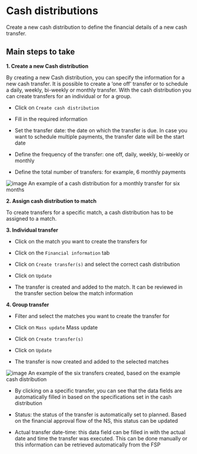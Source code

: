 # Cash distributions
Create a new cash distribution to define the financial details of a new cash transfer. 


## Main steps to take 


**1. Create a new Cash distribution**

By creating a new Cash distribution, you can specify the information for a new cash transfer. It is possible to create a ‘one off’ transfer or to schedule a daily, weekly, bi-weekly or monthly transfer. With the cash distribution you can create transfers for an individual or for a group. 

-	Click on `Create cash distribution` 
  
-	Fill in the required information
  
-	Set the transfer date: the date on which the transfer is due. In case you want to schedule multiple payments, the transfer date will be the start date
  
-	Define the frequency of the transfer: one off, daily, weekly, bi-weekly or monthly
  
-	Define the total number of transfers: for example, 6 monthly payments

![image](https://github.com/user-attachments/assets/44da3ef1-9e33-4d33-95ed-09dda91407b2)
An example of a cash distribution for a monthly transfer for six months


**2. Assign cash distribution to match**

To create transfers for a specific match, a cash distribution has to be assigned to a match.


**3. Individual transfer**

-	Click on the match you want to create the transfers for
  
-	Click on the `Financial information` tab
  
-	Click on `Create transfer(s)` and select the correct cash distribution
  
-	Click on `Update` 
  
-	The transfer is created and added to the match. It can be reviewed in the transfer section below the match information

   
**4. Group transfer**

-	Filter and select the matches you want to create the transfer for
  
-	Click on `Mass update`  Mass update
  
-	Click on `Create transfer(s)` 
  
-	Click on `Update` 
  
-	The transfer is now created and added to the selected matches


![image](https://github.com/user-attachments/assets/ecb265b3-d29a-4577-801d-ec7e6704086e)
An example of the six transfers created, based on the example cash distribution


-	By clicking on a specific transfer, you can see that the data fields are automatically filled in based on the specifications set in the cash distribution
  
-	Status: the status of the transfer is automatically set to planned. Based on the financial approval flow of the NS, this status can be updated
  
-	Actual transfer date-time: this data field can be filled in with the actual date and time the transfer was executed. This can be done manually or this information can be retrieved automatically from the FSP

